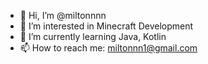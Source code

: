 - 👋 Hi, I’m @miltonnnn
- 👀 I’m interested in Minecraft Development
- 🌱 I’m currently learning Java, Kotlin
- 📫 How to reach me: miltonnn1@gmail.com
